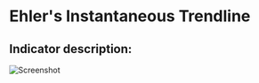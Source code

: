 # Ehler's Instantaneous Trendline #
## Indicator description: ##


![Screenshot](/../master/ScreenShots/EhlersInstantaneousTrendline_Ind.jpg?raw=true "Ehler's Instantaneous Trendline")
